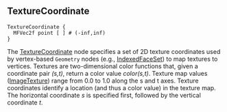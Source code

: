 ## TextureCoordinate

```
TextureCoordinate {
  MFVec2f point [ ] # (-inf,inf)
}
```

The [TextureCoordinate](#texturecoordinate) node specifies a set of 2D texture
coordinates used by vertex-based `Geometry` nodes (e.g.,
[IndexedFaceSet](indexedfaceset.md)) to map textures to vertices. Textures are
two-dimensional color functions that, given a coordinate pair *(s,t)*, return a
color value *color(s,t)*. Texture map values ([ImageTexture](imagetexture.md))
range from 0.0 to 1.0 along the s and t axes. Texture coordinates identify a
location (and thus a color value) in the texture map. The horizontal coordinate
*s* is specified first, followed by the vertical coordinate *t*.
